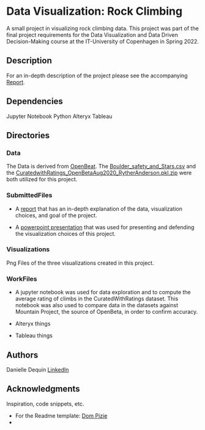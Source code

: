 # Data Visualization: Rock Climbing

A small project in visualizing rock climbing data. This project was part of the final project requirements for the Data Visualization and Data Driven Decision-Making course at the IT-University of Copenhagen in Spring 2022.

## Description

For an in-depth description of the project please see the accompanying [Report](https://github.com/dmdequin/DataVisualization_RockClimbing/blob/main/SubmittedFiles/Report.pdf).

## Dependencies

Jupyter Notebook
Python
Alteryx
Tableau

## Directories

### Data

The Data is derived from [OpenBeat](https://github.com/OpenBeta/climbing-data/tree/main/curated_datasets). The [Boulder_safety_and_Stars.csv](https://github.com/OpenBeta/climbing-data/blob/main/curated_datasets/Boulder_Safety_and_Stars.csv) and the [CuratedwithRatings_OpenBetaAug2020_RytherAnderson.pkl.zip](https://github.com/OpenBeta/climbing-data/blob/main/curated_datasets/CuratedWithRatings_OpenBetaAug2020_RytherAnderson.pkl.zip) were both utilized for this project.

### SubmittedFiles

* A [report](https://github.com/dmdequin/DataVisualization_RockClimbing/blob/main/SubmittedFiles/Report.pdf) that has an in-depth explanation of the data, visualization choices, and goal of the project.

* A [powerpoint presentation](https://github.com/dmdequin/DataVisualization_RockClimbing/blob/main/SubmittedFiles/Presentation.pptx.pdf) that was used for presenting and defending the visualization choices of this project.

### Visualizations

Png Files of the three visualizations created in this project.

### WorkFiles

* A jupyter notebook was used for data exploration and to compute the average rating of climbs in the CuratedWithRatings dataset. This notebook was also used to compare data in the datasets against Mountain Project, the source of OpenBeta, in order to confirm accuracy.

* Alteryx things

* Tableau things

## Authors

Danielle Dequin
[LinkedIn](https://www.linkedin.com/in/danielle-dequin/)

## Acknowledgments

Inspiration, code snippets, etc.
* For the Readme template: [Dom Pizie](https://gist.github.com/DomPizzie/7a5ff55ffa9081f2de27c315f5018afc)
*
